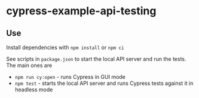 # cypress-example-api-testing


## Use

Install dependencies with `npm install` or `npm ci`

See scripts in `package.json` to start the local API server and run the tests. The main ones are

* `npm run cy:open` - runs Cypress in GUI mode
* `npm test` - starts the local API server and runs Cypress tests against it in headless mode
